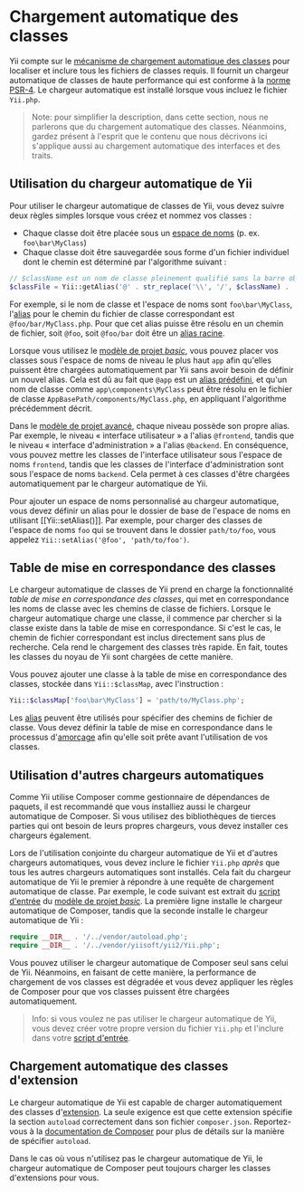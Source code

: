 Chargement automatique des classes
==================================

Yii compte sur le [mécanisme de chargement automatique des classes](https://secure.php.net/manual/en/language.oop5.autoload.php) pour localiser et inclure tous les fichiers de classes requis. Il fournit un chargeur automatique de classes de haute performance qui est conforme à la [norme PSR-4](https://github.com/php-fig/fig-standards/blob/master/accepted/PSR-4-autoloader.md). Le chargeur automatique est installé lorsque vous incluez le fichier `Yii.php`.

> Note: pour simplifier la description, dans cette section, nous ne parlerons que du chargement automatique des classes. Néanmoins, gardez présent à l'esprit que le contenu que nous décrivons ici s'applique aussi au chargement automatique des interfaces et des traits. 


Utilisation du chargeur automatique de Yii <span id="using-yii-autoloader"></span>
------------------------------------------

Pour utiliser le chargeur automatique de classes de Yii, vous devez suivre deux règles simples lorsque vous créez et nommez vos classes :

* Chaque classe doit être placée sous un [espace de noms](https://secure.php.net/manual/en/language.namespaces.php) (p. ex. `foo\bar\MyClass`)
* Chaque classe doit être sauvegardée sous forme d'un fichier individuel dont le chemin est déterminé par l'algorithme suivant : 

```php
// $className est un nom de classe pleinement qualifié sans la barre oblique inversée de tête
$classFile = Yii::getAlias('@' . str_replace('\\', '/', $className) . '.php');
```

For exemple, si le nom de classe et l'espace de noms sont `foo\bar\MyClass`, l'[alias](concept-aliases.md) pour le chemin du fichier de classe correspondant est `@foo/bar/MyClass.php`. Pour que cet alias puisse être résolu en un chemin de fichier, soit `@foo`, soit `@foo/bar` doit être un [alias racine](concept-aliases.md#defining-aliases).

Lorsque vous utilisez le [modèle de projet *basic*](start-installation.md), vous pouvez placer vos classes sous l'espace de noms de niveau le plus haut `app` afin qu'elles puissent être chargées automatiquement par Yii sans avoir besoin de définir un nouvel alias. Cela est dû au fait que `@app` est un [alias prédéfini](concept-aliases.md#predefined-aliases), et qu'un nom de classe comme `app\components\MyClass` peut être résolu en le fichier de classe `AppBasePath/components/MyClass.php`, en appliquant l'algorithme précédemment décrit. 

Dans le [modèle de projet avancé](https://github.com/yiisoft/yii2-app-advanced/blob/master/docs/guide/README.md), chaque niveau possède son propre alias. Par exemple, le niveau « interface utilisateur » a l'alias `@frontend`, tandis que le niveau « interface d'administration » a l'alias `@backend`. En conséquence, vous pouvez mettre les classes de l'interface utilisateur sous l'espace de noms `frontend`, tandis que les classes de l'interface d'administration sont sous l'espace de noms `backend`. Cela permet à ces classes d'être chargées automatiquement par le chargeur automatique de Yii. 

Pour ajouter un espace de noms personnalisé au chargeur automatique, vous devez définir un alias pour le dossier de base de l'espace de noms en utilisant  [[Yii::setAlias()]].
Par exemple, pour charger des classes de l'espace de noms `foo` qui se trouvent dans le dossier `path/to/foo`, vous appelez `Yii::setAlias('@foo', 'path/to/foo')`.


Table de mise en correspondance des classes <span id="class-map"></span>
-------------------------------------------

Le chargeur automatique de classes de Yii prend en charge la fonctionnalité *table de mise en correspondance des classes*, qui met en correspondance les noms de classe avec les chemins de classe de fichiers. Lorsque le chargeur automatique charge une classe, il commence par chercher si la classe existe dans la table de mise en correspondance. Si c'est le cas, le chemin de fichier correspondant est inclus directement sans plus de recherche. Cela rend le chargement des classes très rapide. En fait, toutes les classes du noyau de Yii sont chargées de cette manière. 

Vous pouvez ajouter une classe à la table de mise en correspondance des classes, stockée dans `Yii::$classMap`, avec l'instruction :

```php
Yii::$classMap['foo\bar\MyClass'] = 'path/to/MyClass.php';
```

Les [alias](concept-aliases.md) peuvent être utilisés pour spécifier des chemins de fichier de classe. Vous devez définir la table de mise en correspondance dans le processus d'[amorçage](runtime-bootstrapping.md) afin qu'elle soit prête avant l'utilisation de vos classes. 


Utilisation d'autres chargeurs automatiques <span id="using-other-autoloaders"></span>
-------------------------------------------

Comme Yii utilise Composer comme gestionnaire de dépendances de paquets, il est recommandé que vous installiez aussi le chargeur automatique de Composer. Si vous utilisez des bibliothèques de tierces parties qui ont besoin de leurs propres chargeurs, vous devez installer ces chargeurs également. 

Lors de l'utilisation conjointe du chargeur automatique de Yii et d'autres chargeurs automatiques, vous devez inclure le fichier `Yii.php` *après* que tous les autres chargeurs automatiques sont installés. Cela fait du chargeur automatique de Yii le premier à répondre à une requête de chargement automatique de classe. Par exemple, le code suivant est extrait du [script d'entrée](structure-entry-scripts.md) du [modèle de projet *basic*](start-installation.md). La première ligne installe le chargeur automatique de Composer, tandis que la seconde installe le chargeur automatique de Yii :

```php
require __DIR__ . '/../vendor/autoload.php';
require __DIR__ . '/../vendor/yiisoft/yii2/Yii.php';
```

Vous pouvez utiliser le chargeur automatique de Composer seul sans celui de Yii. Néanmoins, en faisant de cette manière, la performance de chargement de vos classes est dégradée et vous devez appliquer les règles de Composer pour que vos classes puissent être chargées automatiquement. 

> Info: si vous voulez ne pas utiliser le chargeur automatique de Yii, vous devez créer votre propre version du fichier `Yii.php` et l'inclure dans votre [script d'entrée](structure-entry-scripts.md).


Chargement automatique des classes d'extension <span id="autoloading-extension-classes"></span>
----------------------------------------------

Le chargeur automatique de Yii est capable de charger automatiquement des classes d'[extension](structure-extensions.md). La seule exigence est que cette extension spécifie la section `autoload` correctement dans son fichier `composer.json`. Reportez-vous à la [documentation de Composer](https://getcomposer.org/doc/04-schema.md#autoload) pour plus de détails sur la manière de spécifier `autoload`.

Dans le cas où vous n'utilisez pas le chargeur automatique de Yii, le chargeur automatique de Composer peut toujours charger les classes d'extensions pour vous. 
